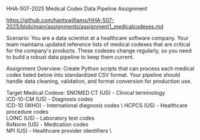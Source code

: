 HHA-507-2025
Medical Codex Data Pipeline Assignment

https://github.com/hantswilliams/HHA-507-2025/blob/main/assignments/assignment1_medicalcodexes.md

Scenario:
You are a data scientist at a healthcare software company. Your team maintains updated reference lists of medical codexes that are critical for the company's products. These codexes change regularly, so you need to build a robust data pipeline to keep them current.

Assignment Overview:
Create Python scripts that can process each medical codex listed below into standardized CSV format. Your pipeline should handle data cleaning, validation, and format conversion for production use.

Target Medical Codexe:
SNOMED CT (US) - Clinical terminology \
ICD-10-CM (US) - Diagnosis codes \
ICD-10 (WHO) - International diagnosis codes \ 
HCPCS (US) - Healthcare procedure codes \
LOINC (US) - Laboratory test codes \
RxNorm (US) - Medication codes \
NPI (US) - Healthcare provider identifiers \